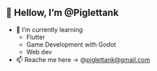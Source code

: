 ## 🍠 Hellow, I’m @Piglettank
- 🌱 I’m currently learning
  - Flutter
  - Game Development with Godot
  - Web dev
- 📫 Reache me here -> @piglettank@gmail.com

<!---
Piglettank/Piglettank is a ✨ special ✨ repository because its `README.md` (this file) appears on your GitHub profile.
You can click the Preview link to take a look at your changes.
--->

